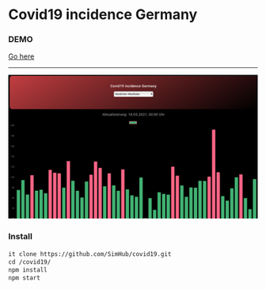 # Covid19 incidence Germany

### DEMO

[Go here](https://simhub.github.io/covid19/)

---

![covid19 image](/img/covid19.png)

### Install

```
it clone https://github.com/SimHub/covid19.git
cd /covid19/
npm install
npm start
```
